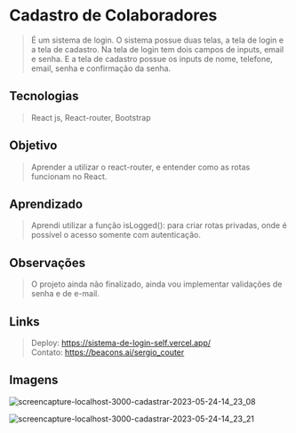 # Cadastro de Colaboradores

> É um sistema de login. O sistema possue duas telas, a tela de login e a tela de cadastro. Na tela de login tem dois campos de inputs, email e senha. E a tela de cadastro possue os inputs de nome, telefone, email, senha e confirmação da senha.

## Tecnologias
> React js, React-router, Bootstrap

## Objetivo
> Aprender a utilizar o react-router, e entender como as rotas funcionam no React.
> 
## Aprendizado
> Aprendi utilizar a função isLogged(): para criar rotas privadas, onde é possível o acesso somente com autenticação.

## Observações
> O projeto ainda não finalizado, ainda vou implementar validações de senha e de e-mail.

## Links
> Deploy: https://sistema-de-login-self.vercel.app/ <br>
> Contato: https://beacons.ai/sergio_couter

## Imagens
![screencapture-localhost-3000-cadastrar-2023-05-24-14_23_08](https://github.com/sergiocouter/sistema-de-login/assets/78119200/e2b0c84f-17db-43eb-ba66-6f47a04fcf7b)

![screencapture-localhost-3000-cadastrar-2023-05-24-14_23_21](https://github.com/sergiocouter/sistema-de-login/assets/78119200/a6bf7170-a137-42a3-8cc5-23d7879e93e7)


